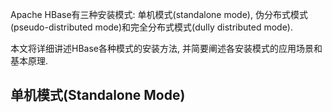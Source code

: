 Apache HBase有三种安装模式: 单机模式(standalone mode), 伪分布式模式(pseudo-distributed mode)和完全分布式模式(dully distributed mode). 

本文将详细讲述HBase各种模式的安装方法, 并简要阐述各安装模式的应用场景和基本原理.

## 单机模式(Standalone Mode)
